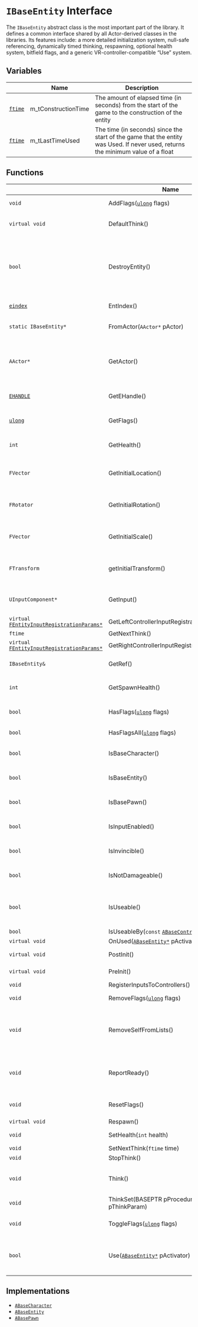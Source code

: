 # `IBaseEntity` Interface

The `IBaseEntity` abstract class is the most important part of the library. It defines a common interface shared by all Actor-derived classes in the libraries. Its features include: a more detailed initialization system, null-safe referencing, dynamically timed thinking, respawning, optional health system, bitfield flags, and a generic VR-controller-compatible “Use” system.

## Variables

|  | Name | Description |
| --- | --- | --- |
| [`ftime`](./typedefs.md) | m_tConstructionTime | The amount of elapsed time (in seconds) from the start of the game to the construction of the entity |
| [`ftime`](./typedefs.md) | m_tLastTimeUsed | The time (in seconds) since the start of the game that the entity was Used. If never used, returns the minimum value of a float |

## Functions

|  | Name | Description |
| -- | --- | --- |
| `void` | AddFlags([`ulong`](./typedefs.md) flags) | Adds the specified flags |
| `virtual void` | DefaultThink() | Called every frame following all PreInit() calls |
| `bool` | DestroyEntity() | Destroys this actor. Returns true if already destroyed or already marked for destruction, false if indestructible |
| [`eindex`](./typedefs.md) | EntIndex() | Returns the entity index |
| `static IBaseEntity*` | FromActor(`AActor*` pActor) | Converts a given `AActor` to a [`BaseEntity`](./ABaseEntity.md) |
| `AActor*` | GetActor() | Returns a pointer to the actor. _Note that this is not protected by an [`EHandle`](./EHandle.md)_ |
| [`EHANDLE`](EHandle.md) | GetEHandle() | Returns an [EHandle](EHandle.md) to the entity |
| [`ulong`](./typedefs.md) | GetFlags() | Returns the entity's set flags |
| `int` | GetHealth() | Returns the health of the entity |
| `FVector` | GetInitialLocation() | Returns the starting world location of the entity |
| `FRotator` | GetInitialRotation() | Returns the starting world rotation of the entity |
| `FVector` | GetInitialScale() | Returns the starting world scale of the entity |
| `FTransform` | getInitialTransform() | Returns the starting transform of the entity |
| `UInputComponent*` | GetInput() | Returns input as a `UInputComponent` pointer |
| `virtual` [`FEntityInputRegistrationParams*`](./typedefs.md) | GetLeftControllerInputRegistrationParams() | __ |
| `ftime` | GetNextThink() | __ |
| `virtual` [`FEntityInputRegistrationParams*`](./typedefs.md) | GetRightControllerInputRegistrationParams() | __ |
| `IBaseEntity&` | GetRef() | Returns a reference to `this` |
| `int` | GetSpawnHealth() | Returns the spawn health of the entity |
| `bool` | HasFlags([`ulong`](./typedefs.md) flags) | Returns true if the specified flags are set |
| `bool` | HasFlagsAll([`ulong`](./typedefs.md) flags) | Returns true if all flags are set |
| `bool` | IsBaseCharacter() | Returns true if the entity is a [BaseCharacter](./ABaseCharacter.md) |
| `bool` | IsBaseEntity() | Returns true if the entity is a [BaseEntity](./ABaseEntity.md) |
| `bool` | IsBasePawn() | Returns true if the entity is a [BasePawn](./ABasePawn.md)
| `bool` | IsInputEnabled() | Returns true if input is not ignored |
| `bool` | IsInvincible() | Returns true if the entity is invincible |
| `bool` | IsNotDamageable() | Returns true if the entity is not damageable | 
| `bool` | IsUseable() | Returns true if Use is not ignored and input is not ignored |
| `bool` | IsUseableBy(`const` [`ABaseController*`](./ABaseController.md)) | Returns true |
| `virtual void` | OnUsed([`ABaseEntity*`](./ABaseEntity.md) pActivator) | __ |
| `virtual void` | PostInit() | Called after all static initializers |
| `virtual void` | PreInit() | Called before all static intializers |
| `void` | RegisterInputsToControllers() | __ |
| `void` | RemoveFlags([`ulong`](./typedefs.md) flags) | Removes the specified flags |
| `void` | RemoveSelfFromLists() | Removes entity from entity lists, invalidating [`EHANDLES`](./EHandle.md) (but not modifying static counts) |
| `void` | ReportReady() | Increments the ready entities count (should never be called by a user) |
| `void` | ResetFlags() | Resets flags to the initial flags at spawn |
| `virtual void` | Respawn() | __ |
| `void` | SetHealth(`int` health) | Sets the health of the entity |
| `void` | SetNextThink(`ftime` time) | __ |
| `void` | StopThink() | __ |
| `void` | Think() | Called every frame after DefaultThink(), if enabled via __ |
| `void` | ThinkSet(BASEPTR pProcedure, `void*` pThinkParam) | __ |
| `void` | ToggleFlags([`ulong`](./typedefs.md) flags) | Toggles or inverts the specified flags |
| `bool` | Use([`ABaseEntity*`](./ABaseEntity.md) pActivator) | Uses a given entity. Returns true on success, false if blocked |


## Implementations
- [`ABaseCharacter`](./ABaseCharacter.md)
- [`ABaseEntity`](./ABaseEntity.md)
- [`ABasePawn`](./ABasePawn.md)
